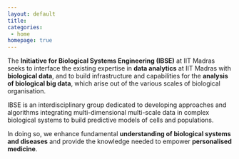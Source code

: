 ```yaml
---
layout: default
title: 
categories:
 - home
homepage: true
---
```

The **Initiative for Biological Systems Engineering (IBSE)** at IIT Madras seeks to interface the existing expertise in **data analytics** at IIT Madras with **biological data**, and to build infrastructure and capabilities for the **analysis of biological big data**, which arise out of the various scales of biological organisation. 

IBSE is an interdisciplinary group dedicated to developing approaches and algorithms integrating multi-dimensional multi-scale data in complex biological systems to build predictive models of cells and populations. 

In doing so, we enhance fundamental **understanding of biological systems and diseases** and provide the knowledge needed to empower **personalised medicine**.
